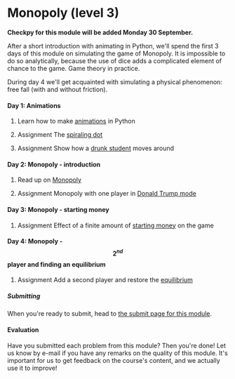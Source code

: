 # Monopoly (level 3) #


**Checkpy for this module will be added Monday 30 September.**

After a short introduction with animating in Python, we'll spend the first 3 days of this module on simulating the game of Monopoly. It is impossible to do so analytically, because the use of dice adds a complicated element of chance to the game. Game theory in practice.

During day 4 we'll get acquainted with simulating a physical phenomenon: free fall (with and without friction).

#### Day 1: Animations 

1. Learn how to make [animations](/python/animations) in Python

2. <span class="badge badge-primary">Assignment</span> The [spiraling dot](/movement/dot)

3. <span class="badge badge-primary">Assignment</span> Show how a [drunk student](/movement/student) moves around

#### Day 2: Monopoly - introduction

1. Read up on [Monopoly](/monopoly/introduction)

2. <span class="badge badge-primary">Assignment</span> Monopoly with one player in [Donald Trump mode](/monopoly/moving-around)

#### Day 3: Monopoly - starting money

1. <span class="badge badge-primary">Assignment</span> Effect of a finite amount of [starting money](/monopoly/startingmoney) on the game


#### Day 4: Monopoly - $$2^{nd}$$ player and finding an equilibrium

1. <span class="badge badge-primary">Assignment</span> Add a second player and restore the [equilibrium](/monopoly/two-players)

##### Submitting

When you're ready to submit, head to [the submit page for this module](/text/monopoly).



#### Evaluation

Have you submitted each problem from this module? Then you're done! Let us know by e-mail if you have any remarks on the quality of this module. It's important for us to get feedback on the course's content, and we actually use it to improve!
